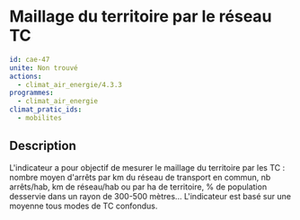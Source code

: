 # Maillage du territoire par le réseau TC
```yaml
id: cae-47
unite: Non trouvé
actions:
  - climat_air_energie/4.3.3
programmes:
  - climat_air_energie
climat_pratic_ids:
  - mobilites
```
## Description
L'indicateur a pour objectif de mesurer le maillage du territoire par les TC : nombre moyen d'arrêts par km du réseau de transport en commun, nb arrêts/hab, km de réseau/hab ou par ha de territoire, % de population desservie dans un rayon de 300-500 mètres... L'indicateur est basé sur une moyenne tous modes de TC confondus.




